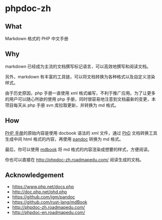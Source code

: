 # phpdoc-zh

## What

Markdown 格式的 PHP 中文手册

## Why

markdown 已经成为主流的文档撰写标记语言，可以高效地撰写和阅读文档。

另外，markdown 有丰富的工具链，可以将文档转换为各种格式以及自定义渲染样式。

由于历史原因，php 手册一直使用 xml 格式编写，不利于推广应用。为了让更多的用户可以随心所欲的使用 php 手册，同时很容易地注意到文档最新的变更，本项目每天从 php 手册 svn 库拉取更新，并转换为 md 格式。

## How

[PHP 手册](http://svn.php.net/viewvc/phpdoc/)的原始内容是使用 docbook 语法的 xml 文件，通过 [PhD](http://doc.php.net/phd.php) 文档转换工具生成中间 html 格式的内容，再使用 [pandoc](https://github.com/jgm/pandoc) 转换为 md 格式。

最后，你可以使用 [mdbook](https://github.com/rust-lang/mdBook) 将 md 格式的内容渲染成想要的样式，方便阅读。

你也可以直接在 http://phpdoc-zh.roadmapedu.com/ 阅读生成的文档。

## Acknowledgement

- https://www.php.net/docs.php
- http://doc.php.net/phd.php
- https://github.com/jgm/pandoc
- https://github.com/rust-lang/mdBook
- http://phpdoc-zh.roadmapedu.com/
- http://phpdoc-en.roadmapedu.com/


